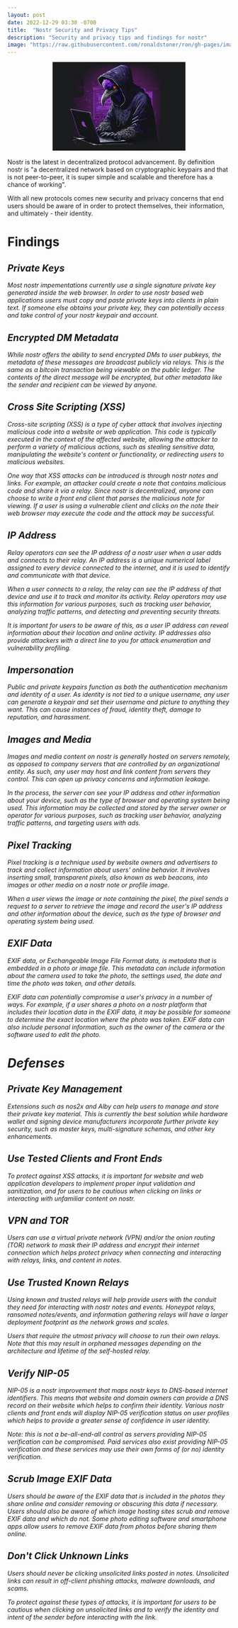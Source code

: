 ```yaml
---
layout: post
date: 2022-12-29 03:30 -0700
title:  "Nostr Security and Privacy Tips"
description: "Security and privacy tips and findings for nostr"
image: "https://raw.githubusercontent.com/ronaldstoner/ron/gh-pages/images/nostr-security.png"
---
```


<p align="center">
  <img src="https://raw.githubusercontent.com/ronaldstoner/ron/gh-pages/images/nostr-security.png" alt="Nostr hacker sitting at a laptop" width="300"> 
</p>

Nostr is the latest in decentralized protocol advancement. By definition nostr is "a decentralized network based on cryptographic keypairs and that is not peer-to-peer, it is super simple and scalable and therefore has a chance of working".

With all new protocols comes new security and privacy concerns that end users should be aware of in order to protect themselves, their information, and ultimately - their identity.

# Findings 

## <i class="fa fa-exclamation-triangle fa-lg"> Private Keys
Most nostr impementations currently use a single signature private key generated inside the web browser. In order to use nostr based web applications users must copy and paste private keys into clients in plain text. If someone else obtains your private key, they can potentially access and take control of your nostr keypair and account.

## <i class="fa fa-exclamation-triangle fa-lg"> Encrypted DM Metadata
While nostr offers the ability to send encrypted DMs to user pubkeys, the metadata of these messages are broadcast publicly via relays. This is the same as a bitcoin transaction being viewable on the public ledger. The contents of the direct message will be encrypted, but other metadata like the sender and recipient can be viewed by anyone. 

## <i class="fa fa-exclamation-triangle fa-lg"> Cross Site Scripting (XSS)
Cross-site scripting (XSS) is a type of cyber attack that involves injecting malicious code into a website or web application. This code is typically executed in the context of the affected website, allowing the attacker to perform a variety of malicious actions, such as stealing sensitive data, manipulating the website's content or functionality, or redirecting users to malicious websites.

One way that XSS attacks can be introduced is through nostr notes and links. For example, an attacker could create a note that contains malicious code and share it via a relay. Since nostr is decentralized, anyone can choose to write a front end client that parses the malicious note for viewing. If a user is using a vulnerable client and clicks on the note their web browser may execute the code and the attack may be successful. 

## <i class="fa fa-exclamation-triangle fa-lg"> IP Address
Relay operators can see the IP address of a nostr user when a user adds and connects to their relay. An IP address is a unique numerical label assigned to every device connected to the internet, and it is used to identify and communicate with that device. 

When a user connects to a relay, the relay can see the IP address of that device and use it to track and monitor its activity. Relay operators may use this information for various purposes, such as tracking user behavior, analyzing traffic patterns, and detecting and preventing security threats. 

It is important for users to be aware of this, as a user IP address can reveal information about their location and online activity. IP addresses also provide attackers with a direct line to you for attack enumeration and vulnerability profiling.

## <i class="fa fa-exclamation-triangle fa-lg"> Impersonation
Public and private keypairs function as both the authentication mechanism and identity of a user. As identity is not tied to a unique username, any user can generate a keypair and set their username and picture to anything they want. This can cause instances of fraud, identity theft, damage to reputation, and harassment.

## <i class="fa fa-exclamation-triangle fa-lg"> Images and Media
Images and media content on nostr is generally hosted on servers remotely, as opposed to company servers that are controlled by an organizational entity. As such, any user may host and link content from servers they control. This can open up privacy concerns and information leakage.

In the process, the server can see your IP address and other information about your device, such as the type of browser and operating system being used. This information may be collected and stored by the server owner or operator for various purposes, such as tracking user behavior, analyzing traffic patterns, and targeting users with ads.

## <i class="fa fa-exclamation-triangle fa-lg"> Pixel Tracking 
Pixel tracking is a technique used by website owners and advertisers to track and collect information about users' online behavior. It involves inserting small, transparent pixels, also known as web beacons, into images or other media on a nostr note or profile image. 

When a user views the image or note containing the pixel, the pixel sends a request to a server to retrieve the image and record the user's IP address and other information about the device, such as the type of browser and operating system being used.

## <i class="fa fa-exclamation-triangle fa-lg"> EXIF Data
EXIF data, or Exchangeable Image File Format data, is metadata that is embedded in a photo or image file. This metadata can include information about the camera used to take the photo, the settings used, the date and time the photo was taken, and other details.

EXIF data can potentially compromise a user's privacy in a number of ways. For example, if a user shares a photo on a nostr platform that includes their location data in the EXIF data, it may be possible for someone to determine the exact location where the photo was taken. EXIF data can also include personal information, such as the owner of the camera or the software used to edit the photo.

# Defenses

## <i class="fa fa-check-circle fa-lg"> Private Key Management
Extensions such as nos2x and Alby can help users to manage and store their private key material. This is currently the best solution while hardware wallet and signing device manufacturers incorporate further private key security, such as master keys, multi-signature schemas, and other key enhancements.  

## <i class="fa fa-check-circle fa-lg"> Use Tested Clients and Front Ends
To protect against XSS attacks, it is important for website and web application developers to implement proper input validation and sanitization, and for users to be cautious when clicking on links or interacting with unfamiliar content on nostr.

## <i class="fa fa-check-circle fa-lg"> VPN and TOR
Users can use a virtual private network (VPN) and/or the onion routing (TOR) network to mask their IP address and encrypt their internet connection which helps protect privacy when connecting and interacting with relays, links, and content in notes.

## <i class="fa fa-check-circle fa-lg"> Use Trusted Known Relays
Using known and trusted relays will help provide users with the conduit they need for interacting with nostr notes and events. Honeypot relays, ransomed notes/events, and information gathering relays will have a larger deployment footprint as the network grows and scales. 

Users that require the utmost privacy will choose to run their own relays. Note that this may result in orphaned messages depending on the architecture and lifetime of the self-hosted relay. 

## <i class="fa fa-check-circle fa-lg"> Verify NIP-05
NIP-05 is a nostr improvement that maps nostr keys to DNS-based internet identifiers. This means that website and domain owners can provide a DNS record on their website which helps to confirm their identity. Various nostr clients and front ends will display NIP-05 verification status on user profiles which helps to provide a greater sense of confidence in user identity. 

Note: this is not a be-all-end-all control as servers providing NIP-05 verification can be compromised. Paid services also exist providing NIP-05 verification and these services may use their own forms of (or no) identity verification.

## <i class="fa fa-check-circle fa-lg"> Scrub Image EXIF Data
Users should be aware of the EXIF data that is included in the photos they share online and consider removing or obscuring this data if necessary. Users should also be aware of which image hosting sites scrub and remove EXIF data and which do not. Some photo editing software and smartphone apps allow users to remove EXIF data from photos before sharing them online.

## <i class="fa fa-check-circle fa-lg"> Don't Click Unknown Links
Users should never be clicking unsolicited links posted in notes. Unsolicited links can result in off-client phishing attacks, malware downloads, and scams. 

To protect against these types of attacks, it is important for users to be cautious when clicking on unsolicited links and to verify the identity and intent of the sender before interacting with the link.